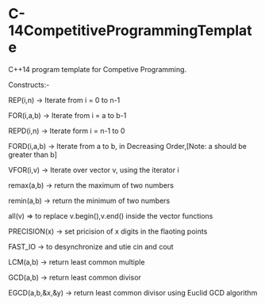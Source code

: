 # C-14CompetitiveProgrammingTemplate

C++14 program template for Competive Programming.



Constructs:-



REP(i,n) -> Iterate from i = 0 to n-1

FOR(i,a,b) -> Iterate from i = a to b-1

REPD(i,n) -> Iterate form i = n-1 to 0

FORD(i,a,b) -> Iterate from a to b, in Decreasing Order,[Note: a should be greater than b]

VFOR(i,v) -> Iterate over vector v, using the iterator i

remax(a,b) -> return the maximum of two numbers

remin(a,b) -> return the minimum of two numbers

all(v) => to replace v.begin(),v.end() inside the vector functions

PRECISION(x) -> set pricision of x digits in the flaoting points

FAST_IO -> to desynchronize and utie cin and cout

LCM(a,b) -> return least common multiple

GCD(a,b) -> return least common divisor

EGCD(a,b,&x,&y) -> return least common divisor using Euclid GCD algorithm
